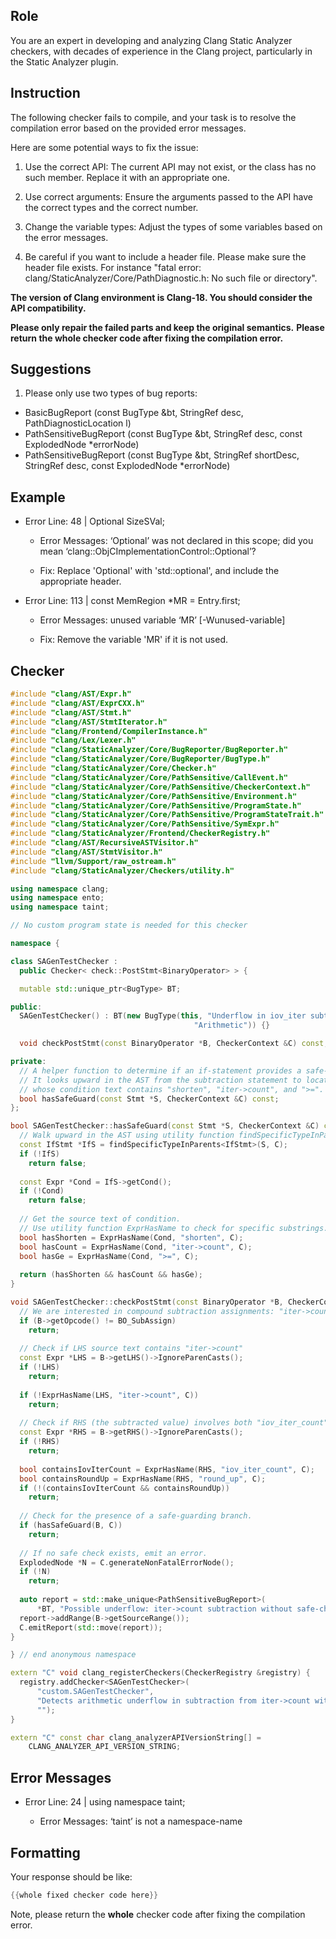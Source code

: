 ## Role

You are an expert in developing and analyzing Clang Static Analyzer checkers, with decades of experience in the Clang project, particularly in the Static Analyzer plugin.

## Instruction

The following checker fails to compile, and your task is to resolve the compilation error based on the provided error messages.

Here are some potential ways to fix the issue:

1. Use the correct API: The current API may not exist, or the class has no such member. Replace it with an appropriate one.

2. Use correct arguments: Ensure the arguments passed to the API have the correct types and the correct number.

3. Change the variable types: Adjust the types of some variables based on the error messages.

4. Be careful if you want to include a header file. Please make sure the header file exists. For instance "fatal error: clang/StaticAnalyzer/Core/PathDiagnostic.h: No such file or directory".

**The version of Clang environment is Clang-18. You should consider the API compatibility.**

**Please only repair the failed parts and keep the original semantics.**
**Please return the whole checker code after fixing the compilation error.**

## Suggestions

1. Please only use two types of bug reports:
  - BasicBugReport (const BugType &bt, StringRef desc, PathDiagnosticLocation l)
  - PathSensitiveBugReport (const BugType &bt, StringRef desc, const ExplodedNode *errorNode)
  - PathSensitiveBugReport (const BugType &bt, StringRef shortDesc, StringRef desc, const ExplodedNode *errorNode)

## Example

- Error Line: 48 |   Optional<DefinedOrUnknownSVal> SizeSVal; 

  - Error Messages: ‘Optional’ was not declared in this scope; did you mean ‘clang::ObjCImplementationControl::Optional’? 

  - Fix: Replace 'Optional<DefinedOrUnknownSVal>' with 'std::optional<DefinedOrUnknownSVal>', and include the appropriate header. 

- Error Line: 113 |     const MemRegion *MR = Entry.first;

    - Error Messages: unused variable ‘MR’ [-Wunused-variable]

    - Fix: Remove the variable 'MR' if it is not used.

## Checker

```cpp
#include "clang/AST/Expr.h"
#include "clang/AST/ExprCXX.h"
#include "clang/AST/Stmt.h"
#include "clang/AST/StmtIterator.h"
#include "clang/Frontend/CompilerInstance.h"
#include "clang/Lex/Lexer.h"
#include "clang/StaticAnalyzer/Core/BugReporter/BugReporter.h"
#include "clang/StaticAnalyzer/Core/BugReporter/BugType.h"
#include "clang/StaticAnalyzer/Core/Checker.h"
#include "clang/StaticAnalyzer/Core/PathSensitive/CallEvent.h"
#include "clang/StaticAnalyzer/Core/PathSensitive/CheckerContext.h"
#include "clang/StaticAnalyzer/Core/PathSensitive/Environment.h"
#include "clang/StaticAnalyzer/Core/PathSensitive/ProgramState.h"
#include "clang/StaticAnalyzer/Core/PathSensitive/ProgramStateTrait.h"
#include "clang/StaticAnalyzer/Core/PathSensitive/SymExpr.h"
#include "clang/StaticAnalyzer/Frontend/CheckerRegistry.h"
#include "clang/AST/RecursiveASTVisitor.h"
#include "clang/AST/StmtVisitor.h"
#include "llvm/Support/raw_ostream.h"
#include "clang/StaticAnalyzer/Checkers/utility.h"

using namespace clang;
using namespace ento;
using namespace taint;

// No custom program state is needed for this checker

namespace {

class SAGenTestChecker :
  public Checker< check::PostStmt<BinaryOperator> > {

  mutable std::unique_ptr<BugType> BT;

public:
  SAGenTestChecker() : BT(new BugType(this, "Underflow in iov_iter subtraction",
                                         "Arithmetic")) {}

  void checkPostStmt(const BinaryOperator *B, CheckerContext &C) const;

private:
  // A helper function to determine if an if-statement provides a safe-check.
  // It looks upward in the AST from the subtraction statement to locate an if-stmt
  // whose condition text contains "shorten", "iter->count", and ">=".
  bool hasSafeGuard(const Stmt *S, CheckerContext &C) const;
};

bool SAGenTestChecker::hasSafeGuard(const Stmt *S, CheckerContext &C) const {
  // Walk upward in the AST using utility function findSpecificTypeInParents
  const IfStmt *IfS = findSpecificTypeInParents<IfStmt>(S, C);
  if (!IfS)
    return false;
  
  const Expr *Cond = IfS->getCond();
  if (!Cond)
    return false;
  
  // Get the source text of condition.
  // Use utility function ExprHasName to check for specific substrings.
  bool hasShorten = ExprHasName(Cond, "shorten", C);
  bool hasCount = ExprHasName(Cond, "iter->count", C);
  bool hasGe = ExprHasName(Cond, ">=", C);
  
  return (hasShorten && hasCount && hasGe);
}

void SAGenTestChecker::checkPostStmt(const BinaryOperator *B, CheckerContext &C) const {
  // We are interested in compound subtraction assignments: "iter->count -= shorten;"
  if (B->getOpcode() != BO_SubAssign)
    return;
  
  // Check if LHS source text contains "iter->count"
  const Expr *LHS = B->getLHS()->IgnoreParenCasts();
  if (!LHS)
    return;
  
  if (!ExprHasName(LHS, "iter->count", C))
    return;
  
  // Check if RHS (the subtracted value) involves both "iov_iter_count" and "round_up"
  const Expr *RHS = B->getRHS()->IgnoreParenCasts();
  if (!RHS)
    return;
  
  bool containsIovIterCount = ExprHasName(RHS, "iov_iter_count", C);
  bool containsRoundUp = ExprHasName(RHS, "round_up", C);
  if (!(containsIovIterCount && containsRoundUp))
    return;
  
  // Check for the presence of a safe-guarding branch.
  if (hasSafeGuard(B, C))
    return;
  
  // If no safe check exists, emit an error.
  ExplodedNode *N = C.generateNonFatalErrorNode();
  if (!N)
    return;
  
  auto report = std::make_unique<PathSensitiveBugReport>(
      *BT, "Possible underflow: iter->count subtraction without safe-check", N);
  report->addRange(B->getSourceRange());
  C.emitReport(std::move(report));
}

} // end anonymous namespace

extern "C" void clang_registerCheckers(CheckerRegistry &registry) {
  registry.addChecker<SAGenTestChecker>(
      "custom.SAGenTestChecker", 
      "Detects arithmetic underflow in subtraction from iter->count without proper safe-check", 
      "");
}

extern "C" const char clang_analyzerAPIVersionString[] =
    CLANG_ANALYZER_API_VERSION_STRING;

```

## Error Messages 

- Error Line: 24 | using namespace taint;

	- Error Messages: ‘taint’ is not a namespace-name



## Formatting 

Your response should be like: 

```cpp
{{whole fixed checker code here}}
```

Note, please return the **whole** checker code after fixing the compilation error.